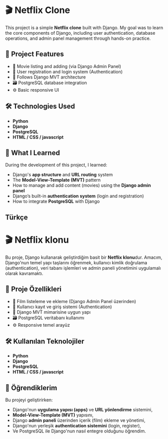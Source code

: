 # 🎬 Netflix Clone

This project is a simple **Netflix clone** built with Django. My goal was to learn the core components of Django, including user authentication, database operations, and admin panel management through hands-on practice.

## 📌 Project Features

- 🎥 Movie listing and adding (via Django Admin Panel)
- 🔐 User registration and login system (Authentication)
- 🧱 Follows Django MVT architecture
- 🗃️ PostgreSQL database integration
- ⚙️ Basic responsive UI

## 🛠️ Technologies Used

- **Python**
- **Django**
- **PostgreSQL**
- **HTML / CSS / javascript**

## 🚀 What I Learned

During the development of this project, I learned:

- Django's **app structure** and **URL routing** system
- The **Model-View-Template (MVT)** pattern
- How to manage and add content (movies) using the **Django admin panel**
- Django’s built-in **authentication system** (login and registration)
- How to integrate **PostgreSQL** with Django



##
## Türkçe

# 🎬 Netflix klonu

Bu proje, Django kullanarak geliştirdiğim basit bir **Netflix klonu**dur. Amacım, Django'nun temel yapı taşlarını öğrenmek, kullanıcı kimlik doğrulama (authentication), veri tabanı işlemleri ve admin paneli yönetimini uygulamalı olarak kavramaktı.

## 📌 Proje Özellikleri

- 🎥 Film listeleme ve ekleme (Django Admin Panel üzerinden)
- 🔐 Kullanıcı kayıt ve giriş sistemi (Authentication)
- 🧱 Django MVT mimarisine uygun yapı
- 🗃️ PostgreSQL veritabanı kullanımı
- ⚙️ Responsive temel arayüz

## 🛠️ Kullanılan Teknolojiler

- **Python**
- **Django**
- **PostgreSQL**
- **HTML / CSS / javascript**

## 🚀 Öğrendiklerim

Bu projeyi geliştirirken:

- Django'nun **uygulama yapısı (apps)** ve **URL yönlendirme** sistemini,
- **Model-View-Template (MVT)** yapısını,
- Django **admin paneli** üzerinden içerik (film) ekleme ve yönetimi,
- Django'nun yerleşik **authentication sistemini** (login, register),
- Ve PostgreSQL ile Django'nun nasıl entegre olduğunu öğrendim.
